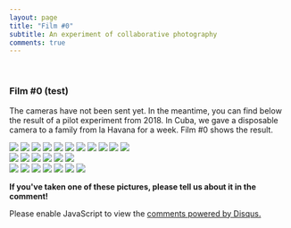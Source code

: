 ```yaml
---
layout: page
title: "Film #0"
subtitle: An experiment of collaborative photography
comments: true
---
```


<br>

### Film #0 (test)

The cameras have not been sent yet. In the meantime, you can find below the result of a pilot experiment from 2018.
In Cuba, we gave a disposable camera to a family from la Havana for a week. Film #0 shows the result.

<div class="row">
  <div class="column">
    <a href="/images/photo/film1/000002.JPG"><img src="/images/photo/film1/000002.JPG"></a>
    <a href="/images/photo/film1/000007.JPG"><img src="/images/photo/film1/000007.JPG"></a>
    <a href="/images/photo/film1/000008.JPG"><img src="/images/photo/film1/000008.JPG"></a>
    <a href="/images/photo/film1/000009.JPG"><img src="/images/photo/film1/000009.JPG"></a>
    <a href="/images/photo/film1/000010.JPG"><img src="/images/photo/film1/000010.JPG"></a>
    <a href="/images/photo/film1/000011.JPG"><img src="/images/photo/film1/000011.JPG"></a>
    <a href="/images/photo/film1/000012.JPG"><img src="/images/photo/film1/000012.JPG"></a>
    <a href="/images/photo/film1/000013.JPG"><img src="/images/photo/film1/000013.JPG"></a>
    <a href="/images/photo/film1/000014.JPG"><img src="/images/photo/film1/000014.JPG"></a>
    <a href="/images/photo/film1/000015.JPG"><img src="/images/photo/film1/000015.JPG"></a>
    <a href="/images/photo/film1/000016.JPG"><img src="/images/photo/film1/000016.JPG"></a>
  </div>
  <div class="column">
    <a href="/images/photo/film1/000017.JPG"><img src="/images/photo/film1/000017.JPG"></a>
    <a href="/images/photo/film1/000018.JPG"><img src="/images/photo/film1/000018.JPG"></a>
    <a href="/images/photo/film1/000019.JPG"><img src="/images/photo/film1/000019.JPG"></a>
    <a href="/images/photo/film1/000020.JPG"><img src="/images/photo/film1/000020.JPG"></a>
    <a href="/images/photo/film1/000021.JPG"><img src="/images/photo/film1/000021.JPG"></a>
    <a href="/images/photo/film1/000022.JPG"><img src="/images/photo/film1/000022.JPG"></a>
  </div>
  <div class="column">
    <a href="/images/photo/film1/000023.JPG"><img src="/images/photo/film1/000023.JPG"></a>
    <a href="/images/photo/film1/000024.JPG"><img src="/images/photo/film1/000024.JPG"></a>
    <a href="/images/photo/film1/000025.JPG"><img src="/images/photo/film1/000025.JPG"></a>
    <a href="/images/photo/film1/000026.JPG"><img src="/images/photo/film1/000026.JPG"></a>
    <a href="/images/photo/film1/000027.JPG"><img src="/images/photo/film1/000027.JPG"></a>
    <a href="/images/photo/film1/000028.JPG"><img src="/images/photo/film1/000028.JPG"></a>
    <a href="/images/photo/film1/000029.JPG"><img src="/images/photo/film1/000029.JPG"></a>
  </div>
</div>


**If you've taken one of these pictures, please tell us about it in the comment!**
<br>

<div id="disqus_thread"></div>
<script>
    /**
    *  RECOMMENDED CONFIGURATION VARIABLES: EDIT AND UNCOMMENT THE SECTION BELOW TO INSERT DYNAMIC VALUES FROM YOUR PLATFORM OR CMS.
    *  LEARN WHY DEFINING THESE VARIABLES IS IMPORTANT: https://disqus.com/admin/universalcode/#configuration-variables    */
    /*
    var disqus_config = function () {
    this.page.url = "shootnpass.github.io";  // Replace PAGE_URL with your page's canonical URL variable
    this.page.identifier = PAGE_IDENTIFIER; // Replace PAGE_IDENTIFIER with your page's unique identifier variable
    };
    */
    (function() { // DON'T EDIT BELOW THIS LINE
    var d = document, s = d.createElement('script');
    s.src = 'https://EXAMPLE.disqus.com/embed.js';
    s.setAttribute('data-timestamp', +new Date());
    (d.head || d.body).appendChild(s);
    })();
</script>
<noscript>Please enable JavaScript to view the <a href="https://disqus.com/?ref_noscript">comments powered by Disqus.</a></noscript>